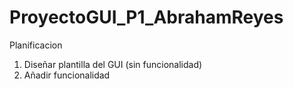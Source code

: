 # ProyectoGUI_P1_AbrahamReyes

Planificacion
1. Diseñar plantilla del GUI (sin funcionalidad)
2. Añadir funcionalidad
   
